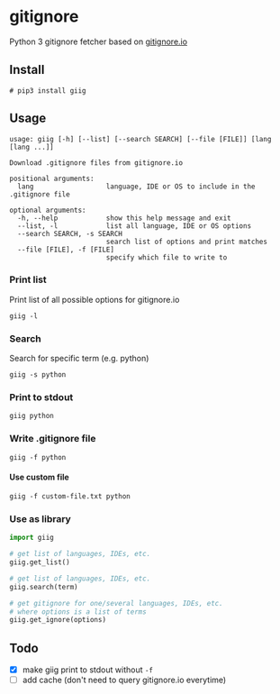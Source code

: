 # gitignore
Python 3 gitignore fetcher based on [gitignore.io](http://gitignore.io)

## Install

```
# pip3 install giig
```

## Usage

```
usage: giig [-h] [--list] [--search SEARCH] [--file [FILE]] [lang [lang ...]]

Download .gitignore files from gitignore.io

positional arguments:
  lang                  language, IDE or OS to include in the .gitignore file

optional arguments:
  -h, --help            show this help message and exit
  --list, -l            list all language, IDE or OS options
  --search SEARCH, -s SEARCH
                        search list of options and print matches
  --file [FILE], -f [FILE]
                        specify which file to write to
```

### Print list
Print list of all possible options for gitignore.io
```
giig -l
```

### Search
Search for specific term (e.g. python)
```
giig -s python
```

### Print to stdout
```
giig python
```

### Write .gitignore file
```
giig -f python
```

#### Use custom file
```
giig -f custom-file.txt python
```

### Use as library

```python
import giig

# get list of languages, IDEs, etc.
giig.get_list()

# get list of languages, IDEs, etc.
giig.search(term)

# get gitignore for one/several languages, IDEs, etc.
# where options is a list of terms
giig.get_ignore(options)
```

## Todo

* [x] make giig print to stdout without `-f`
* [ ] add cache (don't need to query gitignore.io everytime)
